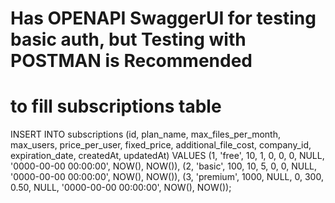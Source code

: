 
# Has OPENAPI SwaggerUI for testing basic auth, but Testing with POSTMAN is Recommended
# to fill subscriptions table

INSERT INTO subscriptions (id, plan_name, max_files_per_month, max_users, price_per_user, fixed_price, additional_file_cost, company_id, expiration_date, createdAt, updatedAt)
VALUES
(1, 'free', 10, 1, 0, 0, 0, NULL, '0000-00-00 00:00:00', NOW(), NOW()),
(2, 'basic', 100, 10, 5, 0, 0, NULL, '0000-00-00 00:00:00', NOW(), NOW()),
(3, 'premium', 1000, NULL, 0, 300, 0.50, NULL, '0000-00-00 00:00:00', NOW(), NOW());
